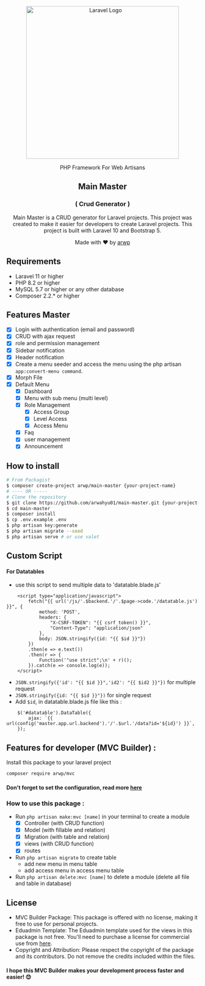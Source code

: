 <p style="text-align: center"><a href="https://laravel.com" target="_blank"><img src="https://raw.githubusercontent.com/laravel/art/master/logo-lockup/5%20SVG/2%20CMYK/1%20Full%20Color/laravel-logolockup-cmyk-red.svg" width="400" alt="Laravel Logo"></a></p>

<p style="text-align: center">
PHP Framework For Web Artisans
</p>

<h2 style="text-align: center"> Main Master </h2>
<h3 style="text-align: center">( Crud Generator )</h3>
<p style="text-align: center">
Main Master is a CRUD generator for Laravel projects. This project was created to make it easier for developers to create Laravel projects. This project is built with Laravel 10 and Bootstrap 5.
</p>
<p style="text-align: center">
Made with ❤️ by <a href="https://www.linkedin.com/in/arwahyupradana/" target="_blank">arwp</a>
</p>

## Requirements

- Laravel 11 or higher
- PHP 8.2 or higher
- MySQL 5.7 or higher or any other database
- Composer 2.2.* or higher

## Features Master
- [x] Login with authentication (email and password)
- [x] CRUD with ajax request
- [x] role and permission management
- [x] Sidebar notification
- [x] Header notification
- [x] Create a menu seeder and access the menu using the php artisan `app:convert-menu command`.
- [x] Morph File
- [x] Default Menu
    - [x] Dashboard
    - [x] Menu with sub menu (multi level)
    - [x] Role Management
      - [x] Access Group
      - [x] Level Access
      - [x] Access Menu
    - [x] Faq
    - [x] user management
    - [x] Announcement

## How to install
```bash
# From Packagist
$ composer create-project arwp/main-master {your-project-name}
# ---- OR -----
# Clone the repository
$ git clone https://github.com/arwahyu01/main-master.git {your-project-name}
$ cd main-master
$ composer install
$ cp .env.example .env
$ php artisan key:generate
$ php artisan migrate --seed
$ php artisan serve # or use valet
```

## Custom Script
#### For Datatables
- use this script to send multiple data to 'datatable.blade.js'
```
    <script type="application/javascript">
        fetch("{{ url('/js/'.$backend.'/'.$page->code.'/datatable.js') }}", {
            method: 'POST',
            headers: {
                "X-CSRF-TOKEN": "{{ csrf_token() }}",
                "Content-Type": "application/json"
            },
            body: JSON.stringify({id: "{{ $id }}"})
        })
        .then(e => e.text())
        .then(r => {
            Function('"use strict";\n' + r)();
        }).catch(e => console.log(e));
    </script>
```
- `JSON.stringify({'id': "{{ $id }}",'id2': "{{ $id2 }}"})` for multiple request
- `JSON.stringify({id: "{{ $id }}"})` for single request
- Add `$id`, in datatable.blade.js file like this :
```
    $('#datatable').DataTable({
        ajax: `{{ url(config('master.app.url.backend').'/'.$url.'/data?id='${id}') }}`,
    });
```

## Features for developer (MVC Builder) :
Install this package to your laravel project
```bash
composer require arwp/mvc
```
#### Don't forget to set the configuration, read more [here](https://github.com/arwahyu01/mvc-builder)
### How to use this package :
  - Run `php artisan make:mvc [name]` in your terminal to create a module
    - [x] Controller (with CRUD function)
    - [x] Model (with fillable and relation)
    - [x] Migration (with table and relation)
    - [x] views (with CRUD function)
    - [x] routes 
  - Run `php artisan migrate` to create table
    - add new menu in menu table
    - add access menu in access menu table
  - Run `php artisan delete:mvc [name]` to delete a module (delete all file and table in database)

## License
- MVC Builder Package: This package is offered with no license, making it free to use for personal projects.
- Eduadmin Template: The Eduadmin template used for the views in this package is not free. You'll need to purchase a license for commercial use from [here](https://themeforest.net/item/eduadmin-responsive-bootstrap-admin-template-dashboard/29365133).
- Copyright and Attribution: Please respect the copyright of the package and its contributors. Do not remove the credits included within the files.

#### I hope this MVC Builder makes your development process faster and easier! 😊
